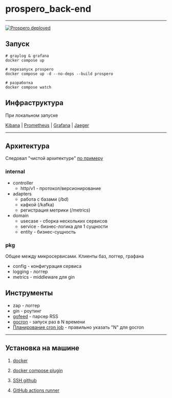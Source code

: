 # prospero_back-end

---

[![Prospero deployed](https://github.com/mskKote/prospero_backend/actions/workflows/deploy-job.yml/badge.svg)](https://github.com/mskKote/prospero_backend/actions/workflows/deploy-job.yml)

## Запуск
```shell
# graylog & grafana
docker compose up

# перезапуск prospero
docker compose up -d --no-deps --build prospero

# разработка
docker compose watch
```

## Инфраструктура

При локальном запуске

[Kibana](http://127.0.0.1:5601/) | 
[Prometheus](http://localhost:9090/) | 
[Grafana](http://localhost:3000/) | 
[Jaeger](http://localhost:16686/)

[//]: # (```shell)

[//]: # (# example Graylog)

[//]: # (echo -n '{ "version": "1.1", "host": "example.org", "short_message": "TEST #2", "level": 5, "_some_info": "foo)

[//]: # (" }' | nc -w0 -u localhost 12201)

[//]: # (```)

---
## Архитектура

Следовал "чистой архитектуре" [по примеру](https://github.com/theartofdevel/golang-clean-architecture)

### internal

* controller
  * http/v1 - протокол/версионирование
* adapters
  * работа с базами (/bd)
  * кафкой (/kafka)
  * регистрация метрики (/metrics)
* domain
  * usecase - сборка нескольких сервисов
  * service - бизнес-логика для 1 сущности
  * entity - бизнес-сущность

### pkg

Общее между микросервисами. Клиенты баз, логгер, графана

* config - конфигурация сервиса
* logging - логгер
* metrics - middleware для gin

## Инструменты

* zap - логгер
* gin - роутинг
* [gofeed](https://github.com/mmcdole/gofeed) - парсер RSS
* [gocron](https://github.com/go-co-op/gocron) - запуск раз в N времени 
* [Планирование cron job](https://crontab.guru/#0_*_*_*_*) - правильно указать "N" для gocron

---
## Установка на машине

1. [docker](https://docs.docker.com/engine/install/ubuntu/)

2. [docker compose plugin](https://www.digitalocean.com/community/tutorials/how-to-install-and-use-docker-compose-on-ubuntu-22-04)

3. [SSH github](https://docs.github.com/en/authentication/connecting-to-github-with-ssh/adding-a-new-ssh-key-to-your-github-account)

4. [GitHub actions runner](https://habr.com/ru/articles/737148/)